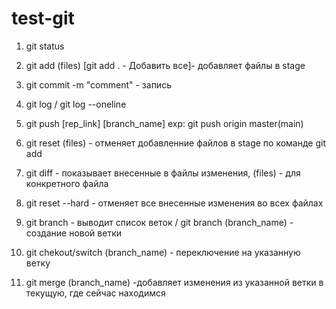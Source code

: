 # test-git
1. git status
2. git add (files) [git add . - Добавить все]- добавляет файлы в stage
3. git commit -m "comment" - запись
4. git log / git log --oneline 
5. git push [rep_link] [branch_name] exp: git push origin master(main)

6. git reset (files) - отменяет добавленние файлов в stage по команде git add
7. git diff - показывает внесенные в файлы изменения, (files) - для конкретного файла
8. git reset --hard - отменяет все внесенные изменения во всех файлах

9. git branch - выводит список веток / git branch (branch_name) - создание новой ветки
10. git chekout/switch (branch_name) - переключение на указанную ветку

11. git merge (branch_name) -добавляет изменения из указанной ветки в текущую, где сейчас находимся

